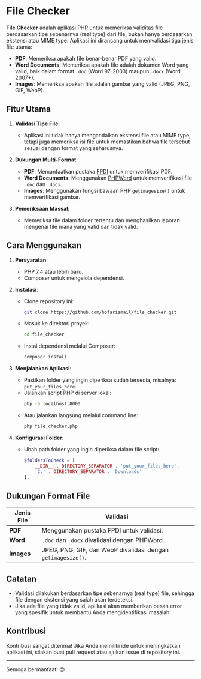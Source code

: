 # File Checker

**File Checker** adalah aplikasi PHP untuk memeriksa validitas file berdasarkan tipe sebenarnya (real type) dari file, bukan hanya berdasarkan ekstensi atau MIME type. Aplikasi ini dirancang untuk memvalidasi tiga jenis file utama:

-   **PDF**: Memeriksa apakah file benar-benar PDF yang valid.
-   **Word Documents**: Memeriksa apakah file adalah dokumen Word yang valid, baik dalam format `.doc` (Word 97-2003) maupun `.docx` (Word 2007+).
-   **Images**: Memeriksa apakah file adalah gambar yang valid (JPEG, PNG, GIF, WebP).

## Fitur Utama

1. **Validasi Tipe File**:
    - Aplikasi ini tidak hanya mengandalkan ekstensi file atau MIME type, tetapi juga memeriksa isi file untuk memastikan bahwa file tersebut sesuai dengan format yang seharusnya.
2. **Dukungan Multi-Format**:

    - **PDF**: Memanfaatkan pustaka [FPDI](https://www.setasign.com/products/fpdi/) untuk memverifikasi PDF.
    - **Word Documents**: Menggunakan [PHPWord](https://github.com/PHPOffice/PHPWord) untuk memverifikasi file `.doc` dan `.docx`.
    - **Images**: Menggunakan fungsi bawaan PHP `getimagesize()` untuk memverifikasi gambar.

3. **Pemeriksaan Massal**:
    - Memeriksa file dalam folder tertentu dan menghasilkan laporan mengenai file mana yang valid dan tidak valid.

## Cara Menggunakan

1. **Persyaratan**:

    - PHP 7.4 atau lebih baru.
    - Composer untuk mengelola dependensi.

2. **Instalasi**:

    - Clone repository ini:
        ```bash
        git clone https://github.com/hofarismail/file_checker.git
        ```
    - Masuk ke direktori proyek:
        ```bash
        cd file_checker
        ```
    - Instal dependensi melalui Composer:
        ```bash
        composer install
        ```

3. **Menjalankan Aplikasi**:

    - Pastikan folder yang ingin diperiksa sudah tersedia, misalnya: `put_your_files_here`.
    - Jalankan script PHP di server lokal:
        ```bash
        php -S localhost:8000
        ```
    - Atau jalankan langsung melalui command line:
        ```bash
        php file_checker.php
        ```

4. **Konfigurasi Folder**:
    - Ubah path folder yang ingin diperiksa dalam file script:
        ```php
        $foldersToCheck = [
            __DIR__ . DIRECTORY_SEPARATOR . 'put_your_files_here',
            'C:' . DIRECTORY_SEPARATOR . 'Downloads'
        ];
        ```

## Dukungan Format File

| Jenis File | Validasi                                                     |
| ---------- | ------------------------------------------------------------ |
| **PDF**    | Menggunakan pustaka FPDI untuk validasi.                     |
| **Word**   | `.doc` dan `.docx` divalidasi dengan PHPWord.                |
| **Images** | JPEG, PNG, GIF, dan WebP divalidasi dengan `getimagesize()`. |

## Catatan

-   Validasi dilakukan berdasarkan tipe sebenarnya (real type) file, sehingga file dengan ekstensi yang salah akan terdeteksi.
-   Jika ada file yang tidak valid, aplikasi akan memberikan pesan error yang spesifik untuk membantu Anda mengidentifikasi masalah.

## Kontribusi

Kontribusi sangat diterima! Jika Anda memiliki ide untuk meningkatkan aplikasi ini, silakan buat pull request atau ajukan issue di repository ini.

---

Semoga bermanfaat! 😊
